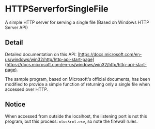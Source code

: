 # HTTPServerforSingleFile
A simple HTTP server for serving a single file (Based on Windows HTTP Server API)

## Detail
Detailed documentation on this API: [https://docs.microsoft.com/en-us/windows/win32/http/http-api-start-page](https://docs.microsoft.com/en-us/windows/win32/http/http-api-start-page).

The sample program, based on Microsoft's official documents, has been modified to provide a simple function of returning only a single file when accessed over HTTP.

## Notice
When accessed from outside the localhost, the listening port is not this program, but this process: `ntoskrnl.exe`, so note the firewall rules.